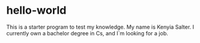 # hello-world
This is a starter program to test my knowledge.
     My name is Kenyia Salter. I currently own a bachelor degree in Cs, and I`m looking for a job.
